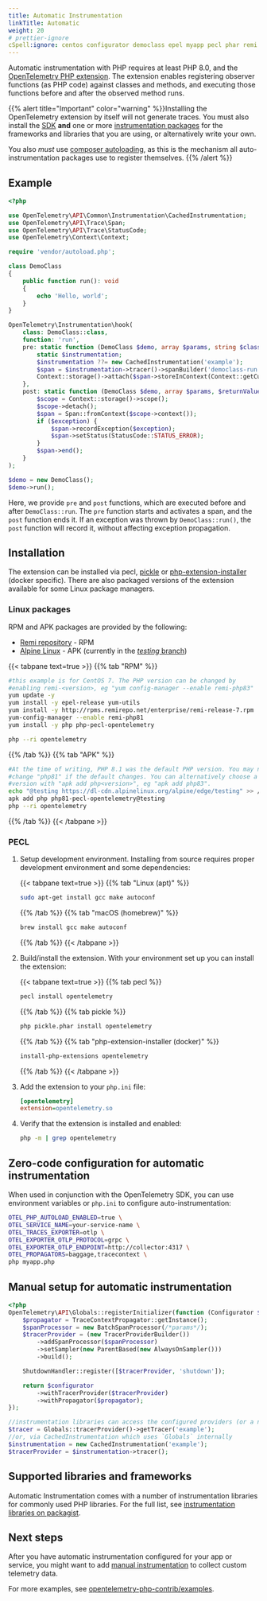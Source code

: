 ```yaml
---
title: Automatic Instrumentation
linkTitle: Automatic
weight: 20
# prettier-ignore
cSpell:ignore: centos configurator democlass epel myapp pecl phar remi unindented userland
---
```


Automatic instrumentation with PHP requires at least PHP 8.0, and the
[OpenTelemetry PHP extension](https://github.com/open-telemetry/opentelemetry-php-instrumentation).
The extension enables registering observer functions (as PHP code) against
classes and methods, and executing those functions before and after the observed
method runs.

{{% alert title="Important" color="warning" %}}Installing the OpenTelemetry
extension by itself will not generate traces. You must also install the
[SDK](https://packagist.org/packages/open-telemetry/sdk) **and** one or more
[instrumentation packages](/ecosystem/registry/?component=instrumentation&language=php)
for the frameworks and libraries that you are using, or alternatively write your
own.

You also _must_ use
[composer autoloading](https://getcomposer.org/doc/01-basic-usage.md#autoloading),
as this is the mechanism all auto-instrumentation packages use to register
themselves. {{% /alert %}}

## Example

```php
<?php

use OpenTelemetry\API\Common\Instrumentation\CachedInstrumentation;
use OpenTelemetry\API\Trace\Span;
use OpenTelemetry\API\Trace\StatusCode;
use OpenTelemetry\Context\Context;

require 'vendor/autoload.php';

class DemoClass
{
    public function run(): void
    {
        echo 'Hello, world';
    }
}

OpenTelemetry\Instrumentation\hook(
    class: DemoClass::class,
    function: 'run',
    pre: static function (DemoClass $demo, array $params, string $class, string $function, ?string $filename, ?int $lineno) {
        static $instrumentation;
        $instrumentation ??= new CachedInstrumentation('example');
        $span = $instrumentation->tracer()->spanBuilder('democlass-run')->startSpan();
        Context::storage()->attach($span->storeInContext(Context::getCurrent()));
    },
    post: static function (DemoClass $demo, array $params, $returnValue, ?Throwable $exception) {
        $scope = Context::storage()->scope();
        $scope->detach();
        $span = Span::fromContext($scope->context());
        if ($exception) {
            $span->recordException($exception);
            $span->setStatus(StatusCode::STATUS_ERROR);
        }
        $span->end();
    }
);

$demo = new DemoClass();
$demo->run();
```

Here, we provide `pre` and `post` functions, which are executed before and after
`DemoClass::run`. The `pre` function starts and activates a span, and the `post`
function ends it. If an exception was thrown by `DemoClass::run()`, the `post`
function will record it, without affecting exception propagation.

## Installation

The extension can be installed via pecl,
[pickle](https://github.com/FriendsOfPHP/pickle) or
[php-extension-installer](https://github.com/mlocati/docker-php-extension-installer)
(docker specific). There are also packaged versions of the extension available
for some Linux package managers.

### Linux packages

RPM and APK packages are provided by the following:

- [Remi repository](https://blog.remirepo.net/pages/PECL-extensions-RPM-status) -
  RPM
- [Alpine Linux](https://pkgs.alpinelinux.org/packages?name=*pecl-opentelemetry) -
  APK (currently in the
  [_testing_ branch](https://wiki.alpinelinux.org/wiki/Repositories#Testing))

{{< tabpane text=true >}} {{% tab "RPM" %}}

```sh
#this example is for CentOS 7. The PHP version can be changed by
#enabling remi-<version>, eg "yum config-manager --enable remi-php83"
yum update -y
yum install -y epel-release yum-utils
yum install -y http://rpms.remirepo.net/enterprise/remi-release-7.rpm
yum-config-manager --enable remi-php81
yum install -y php php-pecl-opentelemetry

php --ri opentelemetry
```

{{% /tab %}} {{% tab "APK" %}}

```sh
#At the time of writing, PHP 8.1 was the default PHP version. You may need to
#change "php81" if the default changes. You can alternatively choose a PHP
#version with "apk add php<version>", eg "apk add php83".
echo "@testing https://dl-cdn.alpinelinux.org/alpine/edge/testing" >> /etc/apk/repositories
apk add php php81-pecl-opentelemetry@testing
php --ri opentelemetry
```

{{% /tab %}} {{< /tabpane >}}

### PECL

1. Setup development environment. Installing from source requires proper
   development environment and some dependencies:

   {{< tabpane text=true >}} {{% tab "Linux (apt)" %}}

   ```sh
   sudo apt-get install gcc make autoconf
   ```

   {{% /tab %}} {{% tab "macOS (homebrew)" %}}

   ```sh
   brew install gcc make autoconf
   ```

   {{% /tab %}} {{< /tabpane >}}

2. Build/install the extension. With your environment set up you can install the
   extension:

   {{< tabpane text=true >}} {{% tab pecl %}}

   ```sh
   pecl install opentelemetry
   ```

   {{% /tab %}} {{% tab pickle %}}

   ```sh
   php pickle.phar install opentelemetry
   ```

   {{% /tab %}} {{% tab "php-extension-installer (docker)" %}}

   ```sh
   install-php-extensions opentelemetry
   ```

   {{% /tab %}} {{< /tabpane >}}

3. Add the extension to your `php.ini` file:

   ```ini
   [opentelemetry]
   extension=opentelemetry.so
   ```

4. Verify that the extension is installed and enabled:

   ```sh
   php -m | grep opentelemetry
   ```

## Zero-code configuration for automatic instrumentation

When used in conjunction with the OpenTelemetry SDK, you can use environment
variables or `php.ini` to configure auto-instrumentation:

```sh
OTEL_PHP_AUTOLOAD_ENABLED=true \
OTEL_SERVICE_NAME=your-service-name \
OTEL_TRACES_EXPORTER=otlp \
OTEL_EXPORTER_OTLP_PROTOCOL=grpc \
OTEL_EXPORTER_OTLP_ENDPOINT=http://collector:4317 \
OTEL_PROPAGATORS=baggage,tracecontext \
php myapp.php
```

## Manual setup for automatic instrumentation

```php
<?php
OpenTelemetry\API\Globals::registerInitializer(function (Configurator $configurator) {
    $propagator = TraceContextPropagator::getInstance();
    $spanProcessor = new BatchSpanProcessor(/*params*/);
    $tracerProvider = (new TracerProviderBuilder())
        ->addSpanProcessor($spanProcessor)
        ->setSampler(new ParentBased(new AlwaysOnSampler()))
        ->build();

    ShutdownHandler::register([$tracerProvider, 'shutdown']);

    return $configurator
        ->withTracerProvider($tracerProvider)
        ->withPropagator($propagator);
});

//instrumentation libraries can access the configured providers (or a no-op implementation) via `Globals`
$tracer = Globals::tracerProvider()->getTracer('example');
//or, via CachedInstrumentation which uses `Globals` internally
$instrumentation = new CachedInstrumentation('example');
$tracerProvider = $instrumentation->tracer();
```

## Supported libraries and frameworks

Automatic Instrumentation comes with a number of instrumentation libraries for
commonly used PHP libraries. For the full list, see
[instrumentation libraries on packagist](https://packagist.org/search/?query=open-telemetry&tags=instrumentation).

## Next steps

After you have automatic instrumentation configured for your app or service, you
might want to add [manual instrumentation](../manual) to collect custom
telemetry data.

For more examples, see
[opentelemetry-php-contrib/examples](https://github.com/open-telemetry/opentelemetry-php-contrib/tree/main/examples).
